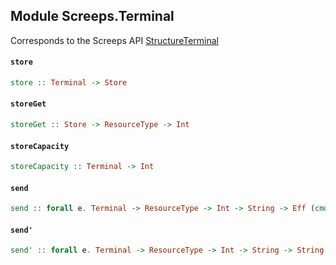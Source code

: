 ## Module Screeps.Terminal

Corresponds to the Screeps API [StructureTerminal](http://support.screeps.com/hc/en-us/articles/207713399-StructureTerminal)

#### `store`

``` purescript
store :: Terminal -> Store
```

#### `storeGet`

``` purescript
storeGet :: Store -> ResourceType -> Int
```

#### `storeCapacity`

``` purescript
storeCapacity :: Terminal -> Int
```

#### `send`

``` purescript
send :: forall e. Terminal -> ResourceType -> Int -> String -> Eff (cmd :: CMD | e) ReturnCode
```

#### `send'`

``` purescript
send' :: forall e. Terminal -> ResourceType -> Int -> String -> String -> Eff (cmd :: CMD | e) ReturnCode
```


